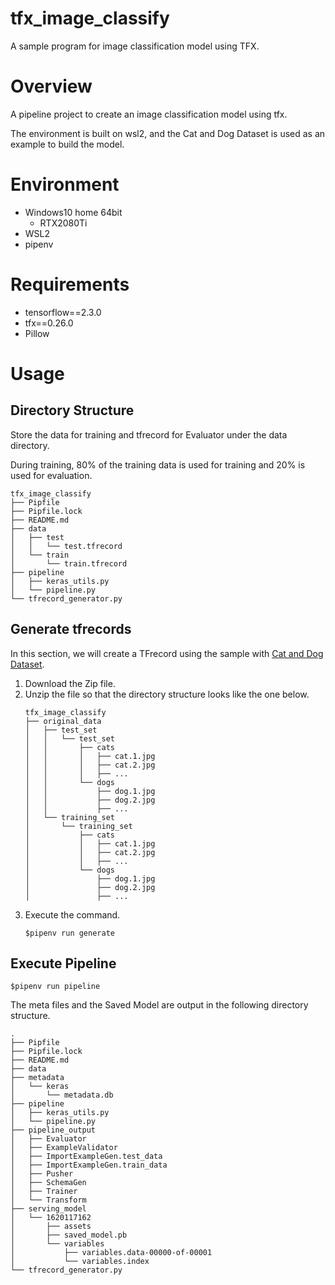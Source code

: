 # tfx_image_classify
A sample program for image classification model using TFX.

# Overview
A pipeline project to create an image classification model using tfx.

The environment is built on wsl2, and the Cat and Dog Dataset is used as an example to build the model.

# Environment
- Windows10 home 64bit
    - RTX2080Ti
- WSL2
- pipenv

# Requirements
- tensorflow==2.3.0
- tfx==0.26.0
- Pillow


# Usage

## Directory Structure
Store the data for training and tfrecord for Evaluator under the data directory.

During training, 80% of the training data is used for training and 20% is used for evaluation.

```
tfx_image_classify
├── Pipfile
├── Pipfile.lock
├── README.md
├── data
│   ├── test
│   │   └── test.tfrecord
│   └── train
│       └── train.tfrecord
├── pipeline
│   ├── keras_utils.py
│   └── pipeline.py
└── tfrecord_generator.py
```

## Generate tfrecords
In this section, we will create a TFrecord using the sample with [Cat and Dog Dataset](https://www.kaggle.com/tongpython/cat-and-dog).

1. Download the Zip file.
2. Unzip the file so that the directory structure looks like the one below.
    ```
    tfx_image_classify
    ├── original_data
    │   ├── test_set
    │   │   └── test_set
    │   │       ├── cats
    │   │       │   ├── cat.1.jpg
    │   │       │   ├── cat.2.jpg
    │   │       │   ├── ...
    │   │       └── dogs
    │   │           ├── dog.1.jpg
    │   │           ├── dog.2.jpg
    │   │           ├── ...
    │   └── training_set
    │       └── training_set
    │           ├── cats
    │           │   ├── cat.1.jpg
    │           │   ├── cat.2.jpg
    │           │   ├── ...
    │           └── dogs
    │               ├── dog.1.jpg
    │               ├── dog.2.jpg
    │               ├── ...
    ```
3. Execute the command.
    ```
    $pipenv run generate
    ```

## Execute Pipeline
```
$pipenv run pipeline
```

The meta files and the Saved Model are output in the following directory structure.

```
.
├── Pipfile
├── Pipfile.lock
├── README.md
├── data
├── metadata
│   └── keras
│       └── metadata.db
├── pipeline
│   ├── keras_utils.py
│   └── pipeline.py
├── pipeline_output
│   ├── Evaluator
│   ├── ExampleValidator
│   ├── ImportExampleGen.test_data
│   ├── ImportExampleGen.train_data
│   ├── Pusher
│   ├── SchemaGen
│   ├── Trainer
│   └── Transform
├── serving_model
│   └── 1620117162
│       ├── assets
│       ├── saved_model.pb
│       └── variables
│           ├── variables.data-00000-of-00001
│           └── variables.index
└── tfrecord_generator.py
```

